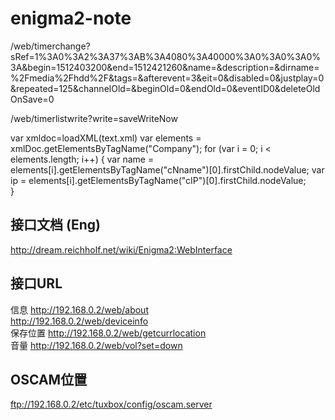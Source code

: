 # enigma2-note

/web/timerchange?sRef=1%3A0%3A2%3A37%3AB%3A4080%3A40000%3A0%3A0%3A0%3A&begin=1512403200&end=1512421260&name=&description=&dirname=%2Fmedia%2Fhdd%2F&tags=&afterevent=3&eit=0&disabled=0&justplay=0&repeated=125&channelOld=&beginOld=0&endOld=0&eventID0&deleteOldOnSave=0

/web/timerlistwrite?write=saveWriteNow

var xmldoc=loadXML(text.xml)
var elements = xmlDoc.getElementsByTagName("Company");
for (var i = 0; i < elements.length; i++) {
  var name = elements[i].getElementsByTagName("cNname")[0].firstChild.nodeValue;
  var ip = elements[i].getElementsByTagName("cIP")[0].firstChild.nodeValue;               
}

## 接口文档 (Eng)
http://dream.reichholf.net/wiki/Enigma2:WebInterface

## 接口URL
信息
http://192.168.0.2/web/about  
http://192.168.0.2/web/deviceinfo  
保存位置
http://192.168.0.2/web/getcurrlocation  
音量
http://192.168.0.2/web/vol?set=down  

## OSCAM位置
ftp://192.168.0.2/etc/tuxbox/config/oscam.server  
